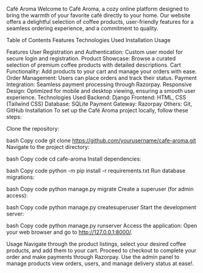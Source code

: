 Café Aroma
Welcome to Café Aroma, a cozy online platform designed to bring the warmth of your favorite café directly to your home. Our website offers a delightful selection of coffee products, user-friendly features for a seamless ordering experience, and a commitment to quality.

Table of Contents
Features
Technologies Used
Installation
Usage

Features
User Registration and Authentication: Custom user model for secure login and registration.
Product Showcase: Browse a curated selection of premium coffee products with detailed descriptions.
Cart Functionality: Add products to your cart and manage your orders with ease.
Order Management: Users can place orders and track their status.
Payment Integration: Seamless payment processing through Razorpay.
Responsive Design: Optimized for mobile and desktop viewing, ensuring a smooth user experience.
Technologies Used
Backend: Django
Frontend: HTML, CSS (Tailwind CSS)
Database: SQLite
Payment Gateway: Razorpay
Others: Git, GitHub
Installation
To set up the Café Aroma project locally, follow these steps:

Clone the repository:

bash
Copy code
git clone https://github.com/yourusername/cafe-aroma.git
Navigate to the project directory:

bash
Copy code
cd cafe-aroma
Install dependencies:

bash
Copy code
python -m pip install -r requirements.txt
Run database migrations:

bash
Copy code
python manage.py migrate
Create a superuser (for admin access):

bash
Copy code
python manage.py createsuperuser
Start the development server:

bash
Copy code
python manage.py runserver
Access the application: Open your web browser and go to http://127.0.0.1:8000/.

Usage
Navigate through the product listings, select your desired coffee products, and add them to your cart.
Proceed to checkout to complete your order and make payments through Razorpay.
Use the admin panel to manage products view orders, users, and manage delivery status at ease!. 

